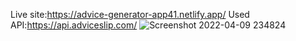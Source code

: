Live site:https://advice-generator-app41.netlify.app/
Used API:https://api.adviceslip.com/
![Screenshot 2022-04-09 234824](https://user-images.githubusercontent.com/74317863/162589492-cfba0725-5e1e-480e-a09a-4654a2b08f88.png)
